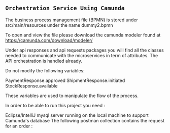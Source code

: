 ## ``Orchestration Service Using Camunda``

The business process management file (BPMN) is stored under src/main/resources under the name dummy2.bpmn

To open and view the file please download the camunda modeler found at https://camunda.com/download/modeler/

Under api responses and api requests packages you will find all the classes needed to communicate with the microservices in term of attributes.
The API orchestration is handled already.

Do not modify the following variables:

PaymentResponse.approved
ShipmentResponse.initiated
StockResponse.available 

These variables are used to manipulate the flow of the process.

In order to be able to run this project you need :

Eclipse/IntelliJ
mysql server running on the local machine to support Camunda's database
The following postman collection contains the request for an order : 





